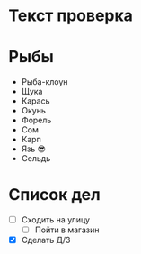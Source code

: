# Текст проверка

# Рыбы
* Рыба-клоун
* Щука
* Карась
* Окунь
* Форель
* Сом
* Карп
* Язь :sunglasses:
* Сельдь
# Список дел
* [ ] Сходить на улицу
    * [ ] Пойти в магазин
* [X] Сделать Д/З
